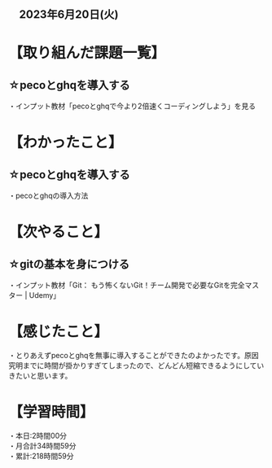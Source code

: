 ## 　2023年6月20日(火)
# 【取り組んだ課題一覧】
## ☆pecoとghqを導入する
・インプット教材「pecoとghqで今より2倍速くコーディングしよう」を見る
# 【わかったこと】
## ☆pecoとghqを導入する
・pecoとghqの導入方法
# 【次やること】
## ☆gitの基本を身につける
・インプット教材「Git： もう怖くないGit！チーム開発で必要なGitを完全マスター | Udemy」
# 【感じたこと】
・とりあえずpecoとghqを無事に導入することができたのよかったです。原因究明までに時間が掛かりすぎてしまったので、どんどん短縮できるようにしていきたいと思います。
# 【学習時間】
・本日:2時間00分<br>
・月合計34時間59分<br>
・累計:218時間59分

